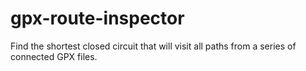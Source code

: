 # gpx-route-inspector
Find the shortest closed circuit that will visit all paths from a series of connected GPX files.
